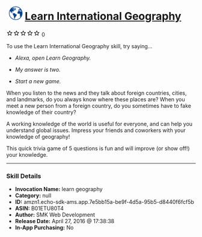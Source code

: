 # &nbsp;<img src="skill_icon" alt="Learn International Geography icon" width="36"> [Learn International Geography](http://alexa.amazon.com/#skills/amzn1.echo-sdk-ams.app.7e5bb15a-be9f-4d5a-95b5-d8440f6fcf5b)
![0 stars](../../images/ic_star_border_black_18dp_1x.png)![0 stars](../../images/ic_star_border_black_18dp_1x.png)![0 stars](../../images/ic_star_border_black_18dp_1x.png)![0 stars](../../images/ic_star_border_black_18dp_1x.png)![0 stars](../../images/ic_star_border_black_18dp_1x.png) 0

To use the Learn International Geography skill, try saying...

* *Alexa, open Learn Geography.*

* *My answer is two.*

* *Start a new game.*

When you listen to the news and they talk about foreign countries, cities, and landmarks, do you always know where these places are? When you meet a new person from a foreign country, do you sometimes have to fake knowledge of their country?

A working knowledge of the world is useful for everyone, and can help you understand global issues. Impress your friends and coworkers with your knowledge of geography!

This quick trivia game of 5 questions is fun and will improve (or show off!) your knowledge.

***

### Skill Details

* **Invocation Name:** learn geography
* **Category:** null
* **ID:** amzn1.echo-sdk-ams.app.7e5bb15a-be9f-4d5a-95b5-d8440f6fcf5b
* **ASIN:** B01ETU80T4
* **Author:** SMK Web Development
* **Release Date:** April 27, 2016 @ 17:38:38
* **In-App Purchasing:** No
